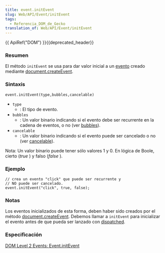 ```yaml
---
title: event.initEvent
slug: Web/API/Event/initEvent
tags:
  - Referencia_DOM_de_Gecko
translation_of: Web/API/Event/initEvent
---
```


{{ ApiRef("DOM") }}{{deprecated_header}}

### Resumen

El método `initEvent` se usa para dar valor inicial a un [evento](es/DOM/event) creado mediante [document.createEvent](es/DOM/document.createEvent).

### Sintaxis

```
event.initEvent(type,bubbles,cancelable)
```

- `type`
  - : El tipo de evento.
- `bubbles`
  - : Un valor binario indicando si el evento debe ser recurrente en la cadena de eventos, o no (ver [bubbles](/es/docs/DOM/event.bubbles)).
- `cancelable`
  - : Un valor binario indicando si el evento puede ser cancelado o no (ver [cancelable](/es/docs/DOM/event.cancelable)).

Nota: Un valor binario puede tener sólo valores 1 y 0. En lógica de Boole, cierto (_true_ ) y falso (_false_ ).

### Ejemplo

```
// crea un evento "click" que puede ser recurrente y
// NO puede ser cancelado.
event.initEvent("click", true, false);
```

### Notas

Los eventos inicializados de esta forma, deben haber sido creados por el método [document.createEvent](es/DOM/document.createEvent). Debemos llamar a `initEvent` para inicializar el evento antes de que pueda ser lanzado con [dispatched](es/DOM/element.dispatchEvent).

### Especificación

[DOM Level 2 Events: Event.initEvent](http://www.w3.org/TR/DOM-Level-2-Events/events.html#Events-Event-initEvent)
